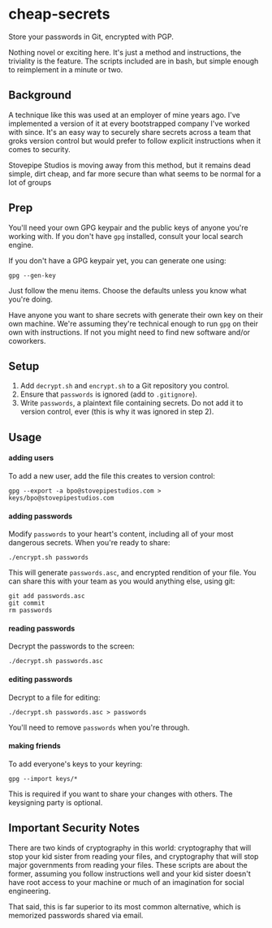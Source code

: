 # cheap-secrets #

Store your passwords in Git, encrypted with PGP.

Nothing novel or exciting here. It's just a method and instructions, the
triviality is the feature. The scripts included are in bash, but simple
enough to reimplement in a minute or two.

## Background ##

A technique like this was used at an employer of mine years ago.
I've implemented a version of it at every bootstrapped company I've worked with
since. It's an easy way to securely share secrets across a team that groks
version control but would prefer to follow explicit instructions when it comes
to security.

Stovepipe Studios is moving away from this method, but it remains dead simple,
dirt cheap, and far more secure than what seems to be normal for a lot of groups 


## Prep ##

You'll need your own GPG keypair and the public keys of anyone you're working
with. If you don't have `gpg` installed, consult your local search engine.

If you don't have a GPG keypair yet, you can generate one using:

    gpg --gen-key

Just follow the menu items. Choose the defaults unless you know what you're
doing.

Have anyone you want to share secrets with generate their own key on their
own machine. We're assuming they're technical enough to run `gpg` on their own
with instructions. If not you might need to find new software and/or coworkers.


## Setup ##

1. Add `decrypt.sh` and `encrypt.sh` to a Git repository you control.
2. Ensure that `passwords` is ignored (add to `.gitignore`).
3. Write `passwords`, a plaintext file containing secrets. Do not add it to
   version control, ever (this is why it was ignored in step 2).


## Usage ##

#### adding users ####

To add a new user, add the file this creates to version control:

    gpg --export -a bpo@stovepipestudios.com > keys/bpo@stovepipestudios.com

#### adding passwords ####

Modify `passwords` to your heart's content, including all of your most dangerous
secrets. When you're ready to share:

    ./encrypt.sh passwords

This will generate `passwords.asc`, and encrypted rendition of your file. You
can share this with your team as you would anything else, using git:

    git add passwords.asc
    git commit
    rm passwords

#### reading passwords ####

Decrypt the passwords to the screen:

    ./decrypt.sh passwords.asc

#### editing passwords ####

Decrypt to a file for editing:

    ./decrypt.sh passwords.asc > passwords

You'll need to remove `passwords` when you're through.

#### making friends ####

To add everyone's keys to your keyring:

    gpg --import keys/*

This is required if you want to share your changes with others. The keysigning
party is optional.


## Important Security Notes

There are two kinds of cryptography in this world: cryptography that will stop
your kid sister from reading your files, and cryptography that will stop major
governments from reading your files. These scripts are about the former,
assuming you follow instructions well and your kid sister doesn't have root
access to your machine or much of an imagination for social engineering.

That said, this is far superior to its most common alternative, which is
memorized passwords shared via email.
